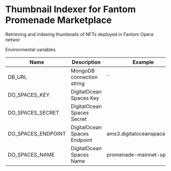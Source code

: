# Thumbnail Indexer for Fantom Promenade Marketplace

Retrieving and indexing thumbnails of NFTs deployed in Fantom Opera networ

Environmental variables

| Name             | Description               | Example                                      |
| ---------------- | ------------------------- | -------------------------------------------- |
| DB_URL           | MongoDB connection string | ``                                           |
| DO_SPACES_KEY | DigitalOcean Spaces Key
| DO_SPACES_SECRET | DigitalOcean Spaces Secret
| DO_SPACES_ENDPOINT | DigitalOcean Spaces Endpoint | ams3.digitaloceanspaces.com
| DO_SPACES_NAME | DigitalOcean Spaces Name | promenade-mainnet-spaces